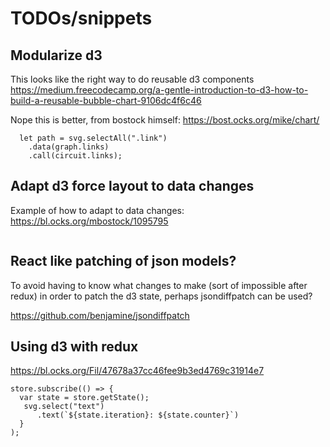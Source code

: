 

# TODOs/snippets

## Modularize d3

This looks like the right way to do reusable d3 components
   https://medium.freecodecamp.org/a-gentle-introduction-to-d3-how-to-build-a-reusable-bubble-chart-9106dc4f6c46

  Nope this is better, from bostock himself:
  https://bost.ocks.org/mike/chart/
  
```
  let path = svg.selectAll(".link")
    .data(graph.links)
    .call(circuit.links);
```

##  Adapt d3 force layout to data changes

Example of how to adapt to data changes: https://bl.ocks.org/mbostock/1095795

```

```

## React like patching of json models?

To avoid having to know what changes to make (sort of impossible after redux)
in order to patch the d3 state, perhaps jsondiffpatch can be used?

https://github.com/benjamine/jsondiffpatch

## Using d3 with redux

https://bl.ocks.org/Fil/47678a37cc46fee9b3ed4769c31914e7

```
store.subscribe(() => {
  var state = store.getState();
   svg.select("text")
      .text(`${state.iteration}: ${state.counter}`)
  }
);
```